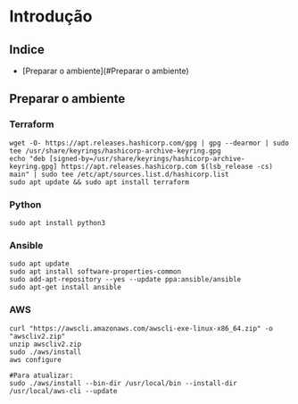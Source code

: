 # Introdução

## Indice
* [Preparar o ambiente](#Preparar o ambiente)

## Preparar o ambiente

### Terraform
```
wget -O- https://apt.releases.hashicorp.com/gpg | gpg --dearmor | sudo tee /usr/share/keyrings/hashicorp-archive-keyring.gpg 
echo "deb [signed-by=/usr/share/keyrings/hashicorp-archive-keyring.gpg] https://apt.releases.hashicorp.com $(lsb_release -cs) main" | sudo tee /etc/apt/sources.list.d/hashicorp.list
sudo apt update && sudo apt install terraform
```
### Python
```
sudo apt install python3
```
### Ansible
```
sudo apt update
sudo apt install software-properties-common
sudo add-apt-repository --yes --update ppa:ansible/ansible
sudo apt-get install ansible
```
### AWS
```
curl "https://awscli.amazonaws.com/awscli-exe-linux-x86_64.zip" -o "awscliv2.zip"
unzip awscliv2.zip
sudo ./aws/install
aws configure

#Para atualizar: 
sudo ./aws/install --bin-dir /usr/local/bin --install-dir /usr/local/aws-cli --update
```


